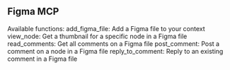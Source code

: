 ## Figma MCP

Available functions:
add_figma_file: Add a Figma file to your context
view_node: Get a thumbnail for a specific node in a Figma file
read_comments: Get all comments on a Figma file
post_comment: Post a comment on a node in a Figma file
reply_to_comment: Reply to an existing comment in a Figma file
